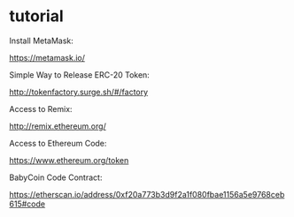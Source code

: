 # tutorial

Install MetaMask:

https://metamask.io/

Simple Way to Release ERC-20 Token:

http://tokenfactory.surge.sh/#/factory

Access to Remix:

http://remix.ethereum.org/

Access to Ethereum Code:

https://www.ethereum.org/token

BabyCoin Code Contract:

https://etherscan.io/address/0xf20a773b3d9f2a1f080fbae1156a5e9768ceb615#code
